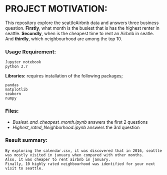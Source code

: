 # PROJECT MOTIVATION:
This repository explore the seattleAirbnb data and answers three business question.
**Firstly**, what month is the busiest that is has the highest renter in seattle.
**Secondly**, when is the cheapest time to rent an Airbnb in seatle.
And **thirdly**, which neighbourhood are among the top 10.


### Usage Requirement:
	Jupyter notebook
	python 3.7

**Libraries:** requires installation of the following packages;

	pandas
	matplotlib
	seaborn
	numpy


### Files:
* _Busiest_and_cheapest_month.ipynb_ answers the first 2 questions
* _Highest_rated_Neighborhood.ipynb_ answers the 3rd question


### Result summary:
	By exploring the calendar.csv, it was discovered that in 2016, seattle was mostly visited in january when compared with other months.
	Also, it was cheaper to rent airbnb in january.
	Finally, 10 highly rated neighbourhood was identified for your next visit to seattle.


